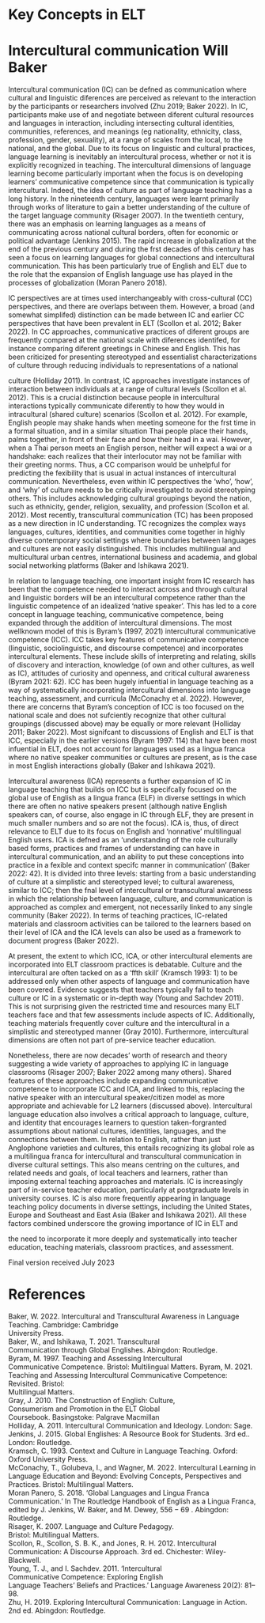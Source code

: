# Key Concepts in ELT

# Intercultural communication Will Baker

Intercultural communication (IC) can be defned as communication where cultural and linguistic diferences are perceived as relevant to the interaction by the participants or researchers involved (Zhu 2019; Baker 2022). In IC, participants make use of and negotiate between diferent cultural resources and languages in interaction, including intersecting cultural identities, communities, references, and meanings (eg nationality, ethnicity, class, profession, gender, sexuality), at a range of scales from the local, to the national, and the global. Due to its focus on linguistic and cultural practices, language learning is inevitably an intercultural process, whether or not it is explicitly recognized in teaching. The intercultural dimensions of language learning become particularly important when the focus is on developing learners’ communicative competence since that communication is typically intercultural. Indeed, the idea of culture as part of language teaching has a long history. In the nineteenth century, languages were learnt primarily through works of literature to gain a better understanding of the culture of the target language community (Risager 2007). In the twentieth century, there was an emphasis on learning languages as a means of communicating across national cultural borders, often for economic or political advantage (Jenkins 2015). The rapid increase in globalization at the end of the previous century and during the frst decades of this century has seen a focus on learning languages for global connections and intercultural communication. This has been particularly true of English and ELT due to the role that the expansion of English language use has played in the processes of globalization (Moran Panero 2018).

IC perspectives are at times used interchangeably with cross-cultural (CC) perspectives, and there are overlaps between them. However, a broad (and somewhat simplifed) distinction can be made between IC and earlier CC perspectives that have been prevalent in ELT (Scollon et al. 2012; Baker 2022). In CC approaches, communicative practices of diferent groups are frequently compared at the national scale with diferences identifed, for instance comparing diferent greetings in Chinese and English. This has been criticized for presenting stereotyped and essentialist characterizations of culture through reducing individuals to representations of a national

culture (Holliday 2011). In contrast, IC approaches investigate instances of interaction between individuals at a range of cultural levels (Scollon et al. 2012). This is a crucial distinction because people in intercultural interactions typically communicate diferently to how they would in intracultural (shared culture) scenarios (Scollon et al. 2012). For example, English people may shake hands when meeting someone for the frst time in a formal situation, and in a similar situation Thai people place their hands, palms together, in front of their face and bow their head in a wai. However, when a Thai person meets an English person, neither will expect a wai or a handshake: each realizes that their interlocutor may not be familiar with their greeting norms. Thus, a CC comparison would be unhelpful for predicting the fexibility that is usual in actual instances of intercultural communication. Nevertheless, even within IC perspectives the ‘who’, ‘how’, and ‘why’ of culture needs to be critically investigated to avoid stereotyping others. This includes acknowledging cultural groupings beyond the nation, such as ethnicity, gender, religion, sexuality, and profession (Scollon et al. 2012). Most recently, transcultural communication (TC) has been proposed as a new direction in IC understanding. TC recognizes the complex ways languages, cultures, identities, and communities come together in highly diverse contemporary social settings where boundaries between languages and cultures are not easily distinguished. This includes multilingual and multicultural urban centres, international business and academia, and global social networking platforms (Baker and Ishikawa 2021).

In relation to language teaching, one important insight from IC research has been that the competence needed to interact across and through cultural and linguistic borders will be an intercultural competence rather than the linguistic competence of an idealized ‘native speaker’. This has led to a core concept in language teaching, communicative competence, being expanded through the addition of intercultural dimensions. The most wellknown model of this is Byram’s (1997, 2021) intercultural communicative competence (ICC). ICC takes key features of communicative competence (linguistic, sociolinguistic, and discourse competence) and incorporates intercultural elements. These include skills of interpreting and relating, skills of discovery and interaction, knowledge (of own and other cultures, as well as IC), attitudes of curiosity and openness, and critical cultural awareness (Byram 2021: 62). ICC has been hugely infuential in language teaching as a way of systematically incorporating intercultural dimensions into language teaching, assessment, and curricula (McConachy et al. 2022). However, there are concerns that Byram’s conception of ICC is too focused on the national scale and does not sufciently recognize that other cultural groupings (discussed above) may be equally or more relevant (Holliday 2011; Baker 2022). Most signifcant to discussions of English and ELT is that ICC, especially in the earlier versions (Byram 1997: 114) that have been most infuential in ELT, does not account for languages used as a lingua franca where no native speaker communities or cultures are present, as is the case in most English interactions globally (Baker and Ishikawa 2021).

Intercultural awareness (ICA) represents a further expansion of IC in language teaching that builds on ICC but is specifcally focused on the global use of English as a lingua franca (ELF) in diverse settings in which there are often no native speakers present (although native English speakers can, of course, also engage in IC through ELF, they are present in much smaller numbers and so are not the focus). ICA is, thus, of direct relevance to ELT due to its focus on English and ‘nonnative’ multilingual English users. ICA is defned as an ‘understanding of the role culturally based forms, practices and frames of understanding can have in intercultural communication, and an ability to put these conceptions into practice in a fexible and context specifc manner in communication’ (Baker 2022: 42). It is divided into three levels: starting from a basic understanding of culture at a simplistic and stereotyped level; to cultural awareness, similar to ICC; then the fnal level of intercultural or transcultural awareness in which the relationship between language, culture, and communication is approached as complex and emergent, not necessarily linked to any single community (Baker 2022). In terms of teaching practices, IC-related materials and classroom activities can be tailored to the learners based on their level of ICA and the ICA levels can also be used as a framework to document progress (Baker 2022).

At present, the extent to which ICC, ICA, or other intercultural elements are incorporated into ELT classroom practices is debatable. Culture and the intercultural are often tacked on as a ‘ffth skill’ (Kramsch 1993: 1) to be addressed only when other aspects of language and communication have been covered. Evidence suggests that teachers typically fail to teach culture or IC in a systematic or in-depth way (Young and Sachdev 2011). This is not surprising given the restricted time and resources many ELT teachers face and that few assessments include aspects of IC. Additionally, teaching materials frequently cover culture and the intercultural in a simplistic and stereotyped manner (Gray 2010). Furthermore, intercultural dimensions are often not part of pre-service teacher education.

Nonetheless, there are now decades’ worth of research and theory suggesting a wide variety of approaches to applying IC in language classrooms (Risager 2007; Baker 2022 among many others). Shared features of these approaches include expanding communicative competence to incorporate ICC and ICA, and linked to this, replacing the native speaker with an intercultural speaker/citizen model as more appropriate and achievable for L2 learners (discussed above). Intercultural language education also involves a critical approach to language, culture, and identity that encourages learners to question taken-forgranted assumptions about national cultures, identities, languages, and the connections between them. In relation to English, rather than just Anglophone varieties and cultures, this entails recognizing its global role as a multilingua franca for intercultural and transcultural communication in diverse cultural settings. This also means centring on the cultures, and related needs and goals, of local teachers and learners, rather than imposing external teaching approaches and materials. IC is increasingly part of in-service teacher education, particularly at postgraduate levels in university courses. IC is also more frequently appearing in language teaching policy documents in diverse settings, including the United States, Europe and Southeast and East Asia (Baker and Ishikawa 2021). All these factors combined underscore the growing importance of IC in ELT and

the need to incorporate it more deeply and systematically into teacher education, teaching materials, classroom practices, and assessment.

Final version received July 2023

# References

Baker, W. 2022. Intercultural and Transcultural Awareness in Language Teaching. Cambridge: Cambridge   
University Press.   
Baker, W., and Ishikawa, T. 2021. Transcultural   
Communication through Global Englishes. Abingdon: Routledge.   
Byram, M. 1997. Teaching and Assessing Intercultural   
Communicative Competence. Bristol: Multilingual Matters. Byram, M. 2021. Teaching and Assessing Intercultural Communicative Competence: Revisited. Bristol:   
Multilingual Matters.   
Gray, J. 2010. The Construction of English: Culture,   
Consumerism and Promotion in the ELT Global   
Coursebook. Basingstoke: Palgrave Macmillan   
Holliday, A. 2011. Intercultural Communication and Ideology. London: Sage.   
Jenkins, J. 2015. Global Englishes: A Resource Book for Students. 3rd ed.. London: Routledge.   
Kramsch, C. 1993. Context and Culture in Language Teaching. Oxford: Oxford University Press.   
McConachy, T., Golubeva, I., and Wagner, M. 2022. Intercultural Learning in Language Education and Beyond: Evolving Concepts, Perspectives and Practices. Bristol: Multilingual Matters.   
Moran Panero, S. 2018. ‘Global Languages and Lingua Franca Communication.’ In The Routledge Handbook of English as a Lingua Franca, edited by J. Jenkins, W. Baker, and M. Dewey, $5 5 6 - 6 9$ . Abingdon: Routledge.   
Risager, K. 2007. Language and Culture Pedagogy.   
Bristol: Multilingual Matters.   
Scollon, R., Scollon, S. B. K., and Jones, R. H. 2012. Intercultural Communication: A Discourse Approach. 3rd ed. Chichester: Wiley-Blackwell.   
Young, T. J., and I. Sachdev. 2011. ‘Intercultural   
Communicative Competence: Exploring English   
Language Teachers’ Beliefs and Practices.’ Language Awareness 20(2): 81–98.   
Zhu, H. 2019. Exploring Intercultural Communication: Language in Action. 2nd ed. Abingdon: Routledge.